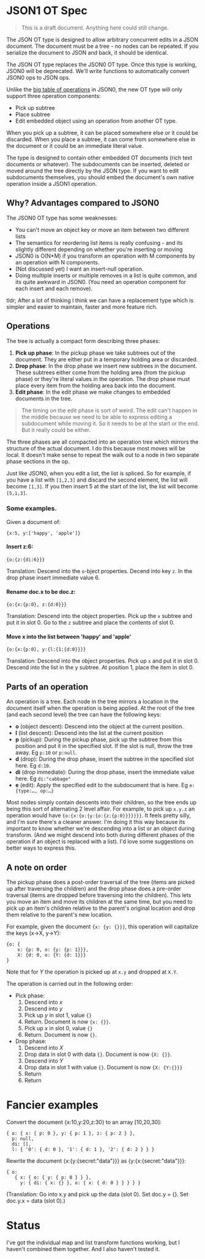 # JSON1 OT Spec

> This is a draft document. Anything here could still change.

The JSON OT type is designed to allow arbitrary concurrent edits in a JSON document. The document must be a tree - no nodes can be repeated. If you serialize the document to JSON and back, it should be identical.

The JSON OT type replaces the JSON0 OT type. Once this type is working, JSON0 will be deprecated. We'll write functions to automatically convert JSON0 ops to JSON ops.

Unlike the [big table of operations](https://github.com/ottypes/json0/blob/master/README.md#summary-of-operations) in JSON0, the new OT type will only support three operation components:

- Pick up subtree
- Place subtree
- Edit embedded object using an operation from another OT type.

When you pick up a subtree, it can be placed somewhere else or it could be discarded. When you place a subtree, it can come from somewhere else in the document or it could be an immediate literal value.

The type is designed to contain other embedded OT documents (rich text documents or whatever). The subdocuments can be inserted, deleted or moved around the tree directly by the JSON type. If you want to edit subdocuments themselves, you should embed the document's own native operation inside a JSON1 operation.


## Why? Advantages compared to JSON0

The JSON0 OT type has some weaknesses:

- You can't move an object key or move an item between two different lists
- The semantics for reordering list items is really confusing - and its slightly different depending on whether you're inserting or moving
- JSON0 is O(N*M) if you transform an operation with M components by an operation with N components.
- (Not discussed yet) I want an insert-null operation.
- Doing multiple inserts or multiple removes in a list is quite common, and its quite awkward in JSON0. (You need an operation component for each insert and each remove).

tldr; After a lot of thinking I think we can have a replacement type which is simpler and easier to maintain, faster and more feature rich.


## Operations

The tree is actually a compact form describing three phases:

1. **Pick up phase**: In the pickup phase we take subtrees out of the document. They are either put in a temporary holding area or discarded.
2. **Drop phase**: In the drop phase we insert new subtrees in the document. These subtrees either come from the holding area (from the pickup phase) or they're literal values in the operation. The drop phase must place every item from the holding area back into the document.
3. **Edit phase**: In the edit phase we make changes to embedded documents in the tree.

> The timing on the edit phase is sort of weird. The edit can't happen in the middle because we need to be able to express editing a subdocument while moving it. So it needs to be at the start or the end. But it really could be either.

The three phases are all compacted into an operation tree which mirrors the structure of the actual document. I do this because most moves will be local. It doesn't make sense to repeat the walk out to a node in two separate phase sections in the op.

Just like JSON0, when you edit a list, the list is spliced. So for example, if you have a list with `[1,2,3]` and discard the second element, the list will become `[1,3]`. If you then insert 5 at the start of the list, the list will become `[5,1,3]`.

### Some examples.

Given a document of:

    {x:5, y:['happy', 'apple']}

#### Insert z:6:

    {o:{z:{di:6}}}

Translation: Descend into the `o`-bject properties. Decend into key `z`. In the drop phase insert immediate value 6.

#### Rename doc.x to be doc.z:

    {o:{x:{p:0}, z:{d:0}}}

Translation: Descend into the object properties. Pick up the `x` subtree and put it in slot 0. Go to the `z` subtree and place the contents of slot 0.

#### Move x into the list between 'happy' and 'apple'

    {o:{x:{p:0}, y:{l:{1:{d:0}}}}

Translation: Descend into the object properties. Pick up `x` and put it in slot 0. Descend into the list in the y subtree. At position 1, place the item in slot 0.


## Parts of an operation

An operation is a tree. Each node in the tree mirrors a location in the document itself when the operation is being applied. At the root of the tree (and each second level) the tree can have the following keys:

- **o** (object descent): Descend into the object at the current position.
- **l** (list descent): Descend into the list at the current position
- **p** (pickup): During the pickup phase, pick up the subtree from this position and put it in the specified slot. If the slot is null, throw the tree away. Eg `p:10` or `p:null`.
- **d** (drop): During the drop phase, insert the subtree in the specified slot here. Eg `d:10`.
- **di** (drop immediate): During the drop phase, insert the immediate value here. Eg `di:"cabbage"`
- **e** (edit): Apply the specified edit to the subdocument that is here. Eg `e:{type:…, op:…}`

Most nodes simply contain descents into their children, so the tree ends up being this sort of alternating 2 level affair. For example, to pick up `x.y.z` an operation would have `{o:{x:{o:{y:{o:{z:{p:0}}}}}}}`. It feels pretty silly, and I'm sure there's a cleaner answer. I'm doing it this way because its important to know whether we're descending into a list or an object during transform. (And we might descend into both during different phases of the operation if an object is replaced with a list). I'd love some suggestions on better ways to express this.


## A note on order

The pickup phase does a post-order traversal of the tree (items are picked up after traversing the children) and the drop phase does a pre-order traversal (items are dropped before traversing into the children). This lets you move an item and move its children at the same time, but you need to pick up an item's children relative to the parent's original location and drop them relative to the parent's new location.

For example, given the document `{x: {y: {}}}`, this operation will capitalize the keys (x->X, y->Y):

```
{o: {
    x: {p: 0, o: {y: {p: 1}}},
    X: {d: 0, o: {Y: {d: 1}}}
}
```

Note that for *Y* the operation is picked up at `x.y` and dropped at `X.Y`.

The operation is carried out in the following order:

- Pick phase:
  1. Descend into *x*
  2. Descend into *y*
  3. Pick up *y* in slot 1, value `{}`
  4. Return. Document is now `{x: {}}`.
  5. Pick up *x* in slot 0, value `{}`
  6. Return. Document is now `{}`.
- Drop phase:
  1. Descend into *X*
  2. Drop data in slot 0 with data `{}`. Document is now `{X: {}}`.
  3. Descend into *Y*
  4. Drop data in slot 1 with value `{}`. Document is now `{X: {Y:{}}}`
  5. Return
  6. Return


# Fancier examples

Convert the document {x:10,y:20,z:30} to an array [10,20,30]:

```
{ o: { x: { p: 0 }, y: { p: 1 }, z: { p: 2 } },
  p: null,
  di: [],
  l: { '0': { d: 0 }, '1': { d: 1 }, '2': { d: 2 } } }
```

Rewrite the document {x:{y:{secret:"data"}}} as {y:{x:{secret:"data"}}}:

```
{ o: 
   { x: { o: { y: { p: 0 } } },
     y: { di: { x: {} }, o: { x: { d: 0 } } } } }
```

(Translation: Go into x.y and pick up the data (slot 0). Set doc.y = {}. Set doc.y.x = data (slot 0).)


# Status

I've got the individual map and list transform functions working, but I haven't combined them together. And I also haven't tested it.
